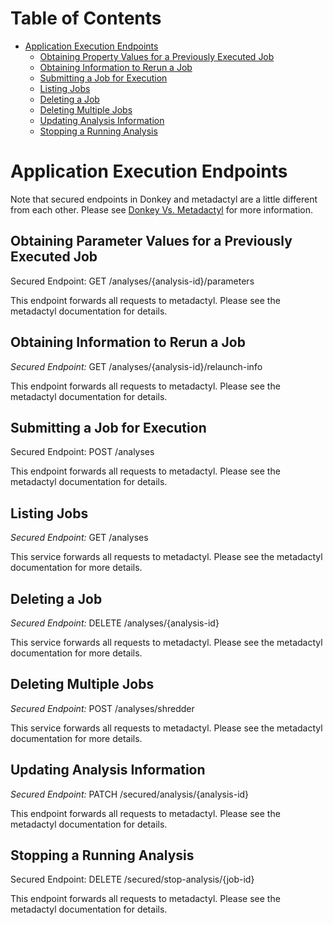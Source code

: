 # Table of Contents

* [Application Execution Endpoints](#application-execution-endpoints)
    * [Obtaining Property Values for a Previously Executed Job](#obtaining-property-values-for-a-previously-executed-job)
    * [Obtaining Information to Rerun a Job](#obtaining-information-to-rerun-a-job)
    * [Submitting a Job for Execution](#submitting-a-job-for-execution)
    * [Listing Jobs](#listing-jobs)
    * [Deleting a Job](#deleting-a-job)
    * [Deleting Multiple Jobs](#deleting-multiple-jobs)
    * [Updating Analysis Information](#updating-analysis-information)
    * [Stopping a Running Analysis](#stopping-a-running-analysis)

# Application Execution Endpoints

Note that secured endpoints in Donkey and metadactyl are a little different from
each other. Please see [Donkey Vs. Metadactyl](donkey-v-metadactyl.md) for more
information.

## Obtaining Parameter Values for a Previously Executed Job

Secured Endpoint: GET /analyses/{analysis-id}/parameters

This endpoint forwards all requests to metadactyl. Please see the metadactyl
documentation for details.

## Obtaining Information to Rerun a Job

*Secured Endpoint:* GET /analyses/{analysis-id}/relaunch-info

This endpoint forwards all requests to metadactyl. Please see the metadactyl
documentation for details.

## Submitting a Job for Execution

Secured Endpoint: POST /analyses

This endpoint forwards all requests to metadactyl. Please see the metadactyl
documentation for details.

## Listing Jobs

*Secured Endpoint:* GET /analyses

This service forwards all requests to metadactyl. Please see the metadactyl
documentation for more details.

## Deleting a Job

*Secured Endpoint:* DELETE /analyses/{analysis-id}

This service forwards all requests to metadactyl. Please see the metadactyl
documentation for more details.

## Deleting Multiple Jobs

*Secured Endpoint:* POST /analyses/shredder

This service forwards all requests to metadactyl. Please see the metadactyl
documentation for more details.

## Updating Analysis Information

*Secured Endpoint:* PATCH /secured/analysis/{analysis-id}

This endpoint forwards all requests to metadactyl. Please see the metadactyl
documentation for details.

## Stopping a Running Analysis

Secured Endpoint: DELETE /secured/stop-analysis/{job-id}

This endpoint forwards all requests to metadactyl. Please see the metadactyl
documentation for details.

